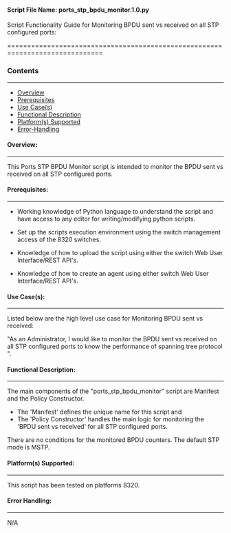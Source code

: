 #### Script File Name: ports\_stp\_bpdu\_monitor.1.0.py

Script Functionality Guide for Monitoring BPDU sent vs received on all
STP configured ports:

==============================================================================

### Contents
------------------------------------------------------------------------------
- [Overview](#Overview)
- [Prerequisites](#Prerequisites)
- [Use Case(s)](#Use_Case)
- [Functional Description](#Functional_Description)
- [Platform(s) Supported](#Platforms_Supported)
- [Error-Handling](#Error-Handling)

<a id='Overview'></a>
#### Overview:

------------------------------------------------------------------------------

This Ports STP BPDU Monitor script is intended to monitor the BPDU sent vs 
received on all STP configured ports.

<a id='Prerequisites'></a>
#### Prerequisites:
------------------------------------------------------------------------------

- Working knowledge of Python language to understand the script and have 
access to any editor for writing/modifying python scripts.

- Set up the scripts execution environment using the switch management access 
of the 8320 switches.

- Knowledge of how to upload the script using either the switch Web User 
Interface/REST API's.

- Knowledge of how to create an agent using either switch Web User 
Interface/REST API's.

<a id='Use_Case'/></a>
#### Use Case(s):

------------------------------------------------------------------------------

Listed below are the high level use case for Monitoring BPDU sent vs
received:

"As an Administrator, I would like to monitor the BPDU sent vs
received on all STP configured ports to know the performance of spanning
tree protocol ".

<a id='Functional_Description'/></a>
#### Functional Description:

------------------------------------------------------------------------------

The main components of the "ports\_stp\_bpdu\_monitor" script are
Manifest and the Policy Constructor.

- The 'Manifest' defines the unique name for this script and
- The 'Policy Constructor' handles the main logic for monitoring the 'BPDU
sent vs received' for all STP configured ports. 

There are no conditions for the monitored BPDU counters. The default STP mode 
is MSTP.

<a id='Platforms_Supported'/></a>
#### Platform(s) Supported:

------------------------------------------------------------------------------
This script has been tested on platforms 8320.

<a id='Error-Handling'/></a>
#### Error Handling:

------------------------------------------------------------------------------

N/A

